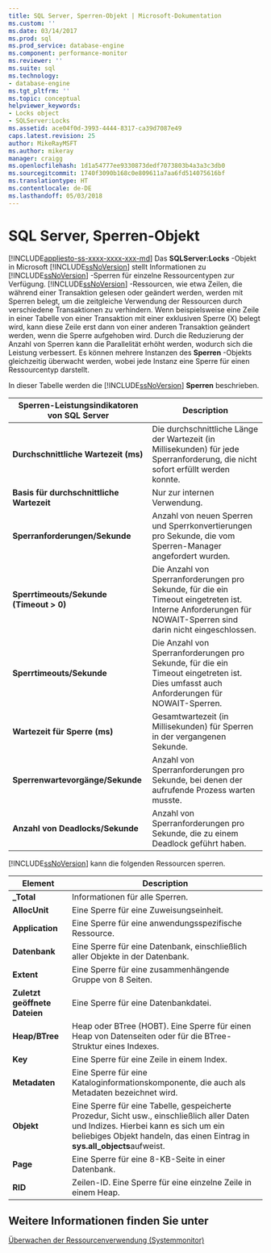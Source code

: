 ```yaml
---
title: SQL Server, Sperren-Objekt | Microsoft-Dokumentation
ms.custom: ''
ms.date: 03/14/2017
ms.prod: sql
ms.prod_service: database-engine
ms.component: performance-monitor
ms.reviewer: ''
ms.suite: sql
ms.technology:
- database-engine
ms.tgt_pltfrm: ''
ms.topic: conceptual
helpviewer_keywords:
- Locks object
- SQLServer:Locks
ms.assetid: ace04f0d-3993-4444-8317-ca39d7087e49
caps.latest.revision: 25
author: MikeRayMSFT
ms.author: mikeray
manager: craigg
ms.openlocfilehash: 1d1a54777ee9330873dedf7073803b4a3a3c3db0
ms.sourcegitcommit: 1740f3090b168c0e809611a7aa6fd514075616bf
ms.translationtype: HT
ms.contentlocale: de-DE
ms.lasthandoff: 05/03/2018
---
```

# <a name="sql-server-locks-object"></a>SQL Server, Sperren-Objekt
[!INCLUDE[appliesto-ss-xxxx-xxxx-xxx-md](../../includes/appliesto-ss-xxxx-xxxx-xxx-md.md)]
  Das **SQLServer:Locks** -Objekt in Microsoft [!INCLUDE[ssNoVersion](../../includes/ssnoversion-md.md)] stellt Informationen zu [!INCLUDE[ssNoVersion](../../includes/ssnoversion-md.md)] -Sperren für einzelne Ressourcentypen zur Verfügung. [!INCLUDE[ssNoVersion](../../includes/ssnoversion-md.md)] -Ressourcen, wie etwa Zeilen, die während einer Transaktion gelesen oder geändert werden, werden mit Sperren belegt, um die zeitgleiche Verwendung der Ressourcen durch verschiedene Transaktionen zu verhindern. Wenn beispielsweise eine Zeile in einer Tabelle von einer Transaktion mit einer exklusiven Sperre (X) belegt wird, kann diese Zeile erst dann von einer anderen Transaktion geändert werden, wenn die Sperre aufgehoben wird. Durch die Reduzierung der Anzahl von Sperren kann die Parallelität erhöht werden, wodurch sich die Leistung verbessert. Es können mehrere Instanzen des **Sperren** -Objekts gleichzeitig überwacht werden, wobei jede Instanz eine Sperre für einen Ressourcentyp darstellt.  
  
 In dieser Tabelle werden die [!INCLUDE[ssNoVersion](../../includes/ssnoversion-md.md)] **Sperren** beschrieben.  
  
|Sperren-Leistungsindikatoren von SQL Server|Description|  
|-------------------------------|-----------------|  
|**Durchschnittliche Wartezeit (ms)**|Die durchschnittliche Länge der Wartezeit (in Millisekunden) für jede Sperranforderung, die nicht sofort erfüllt werden konnte.|  
|**Basis für durchschnittliche Wartezeit**|Nur zur internen Verwendung.|
|**Sperranforderungen/Sekunde**|Anzahl von neuen Sperren und Sperrkonvertierungen pro Sekunde, die vom Sperren-Manager angefordert wurden.|  
|**Sperrtimeouts/Sekunde (Timeout > 0)**|Die Anzahl von Sperranforderungen pro Sekunde, für die ein Timeout eingetreten ist. Interne Anforderungen für NOWAIT-Sperren sind darin nicht eingeschlossen.|  
|**Sperrtimeouts/Sekunde**|Die Anzahl von Sperranforderungen pro Sekunde, für die ein Timeout eingetreten ist. Dies umfasst auch Anforderungen für NOWAIT-Sperren.|  
|**Wartezeit für Sperre (ms)**|Gesamtwartezeit (in Millisekunden) für Sperren in der vergangenen Sekunde.|  
|**Sperrenwartevorgänge/Sekunde**|Anzahl von Sperranforderungen pro Sekunde, bei denen der aufrufende Prozess warten musste.|  
|**Anzahl von Deadlocks/Sekunde**|Anzahl von Sperranforderungen pro Sekunde, die zu einem Deadlock geführt haben.|  
  
 [!INCLUDE[ssNoVersion](../../includes/ssnoversion-md.md)] kann die folgenden Ressourcen sperren.  
  
|Element|Description|  
|----------|-----------------|  
|**_Total**|Informationen für alle Sperren.|  
|**AllocUnit**|Eine Sperre für eine Zuweisungseinheit.|  
|**Application**|Eine Sperre für eine anwendungsspezifische Ressource.|  
|**Datenbank**|Eine Sperre für eine Datenbank, einschließlich aller Objekte in der Datenbank.|  
|**Extent**|Eine Sperre für eine zusammenhängende Gruppe von 8 Seiten.|  
|**Zuletzt geöffnete Dateien**|Eine Sperre für eine Datenbankdatei.|  
|**Heap/BTree**|Heap oder BTree (HOBT). Eine Sperre für einen Heap von Datenseiten oder für die BTree-Struktur eines Indexes.|  
|**Key**|Eine Sperre für eine Zeile in einem Index.|  
|**Metadaten**|Eine Sperre für eine Kataloginformationskomponente, die auch als Metadaten bezeichnet wird.|  
|**Objekt**|Eine Sperre für eine Tabelle, gespeicherte Prozedur, Sicht usw., einschließlich aller Daten und Indizes. Hierbei kann es sich um ein beliebiges Objekt handeln, das einen Eintrag in **sys.all_objects**aufweist.|  
|**Page**|Eine Sperre für eine 8-KB-Seite in einer Datenbank.|  
|**RID**|Zeilen-ID. Eine Sperre für eine einzelne Zeile in einem Heap.|  
  
## <a name="see-also"></a>Weitere Informationen finden Sie unter  
 [Überwachen der Ressourcenverwendung &#40;Systemmonitor&#41;](../../relational-databases/performance-monitor/monitor-resource-usage-system-monitor.md)  
  
  
